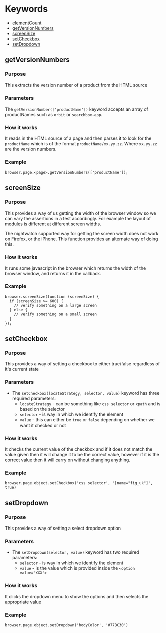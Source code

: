 # Keywords 

* [elementCount](#elementcount)
* [getVersionNumbers](#getversionnumbers)
* [screenSize](#screensize)
* [setCheckbox](#setcheckbox)
* [setDropdown](#setdropdown)

## getVersionNumbers

### Purpose

This extracts the version number of a product from the HTML source

### Parameters

The ```getVersionNumber(['productName'])``` keyword accepts an array of productNames such as ```orbit``` or ```searchbox-app```.

### How it works

It reads in the HTML source of a page and then parses it to look for the ```productName``` which is of the format ```productName/xx.yy.zz```. Where ```xx.yy.zz``` are the version numbers.

### Example

```
browser.page.<page>.getVersionNumbers(['productName']);
```

## screenSize

### Purpose

This provides a way of us getting the width of the browser window so we can vary the assertions in a test accordingly. For example the layout of modules is different at different screen widths.

The nightwatch supported way for getting the screen width does not work on Firefox, or the iPhone. This function provides an alternate way of doing this.

### How it works

It runs some javascript in the browser which returns the width of the browser window, and returns it in the callback.

### Example

```
browser.screenSize(function (screenSize) {
  if (screenSize >= 600) {
    // verify something on a large screen 
  } else {
    // verify something on a small screen 
  }
});
```

## setCheckbox

### Purpose

This provides a way of setting a checkbox to either true/false regardless of it's current state

### Parameters

* The ```setCheckbox(locateStrategy, selector, value)``` keyword has three required parameters:
  * ```locateStrategy``` - can be something like ```css selector``` or ```xpath``` and is based on the selector
  * ```selector``` - is way in which we identify the element 
  * ```value``` - this can either be ```true``` or ```false``` depending on whether we want it checked or not

### How it works

It checks the current value of the checkbox and if it does not match the value given then it will change it to be the correct value, however if it is the correct value then it will carry on without changing anything.

### Example

```
browser.page.object.setCheckbox('css selector', '[name="fig_uk"]', true)
```

## setDropdown

### Purpose

This provides a way of setting a select dropdown option

### Parameters

* The ```setDropdown(selector, value)``` keyword has two required parameters:
  * ```selector``` - is way in which we identify the element 
  * ```value``` - is the value which is provided inside the ```<option value="XXX">```

### How it works

It clicks the dropdown menu to show the options and then selects the appropriate value

### Example

```
browser.page.object.setDropdown('bodyColor', '#77BC30')
```